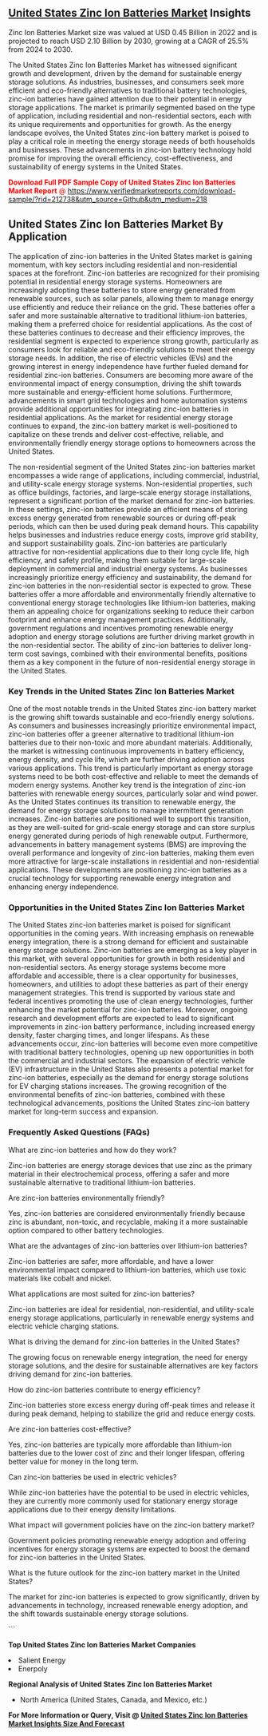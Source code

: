 <h2><a href="https://www.verifiedmarketreports.com/download-sample/?rid=212738&amp;utm_source=Github&amp;utm_medium=218" target="_blank">United States Zinc Ion Batteries Market</a> Insights</h2><p>Zinc Ion Batteries Market size was valued at USD 0.45 Billion in 2022 and is projected to reach USD 2.10 Billion by 2030, growing at a CAGR of 25.5% from 2024 to 2030.</p><p> <p>The United States Zinc Ion Batteries Market has witnessed significant growth and development, driven by the demand for sustainable energy storage solutions. As industries, businesses, and consumers seek more efficient and eco-friendly alternatives to traditional battery technologies, zinc-ion batteries have gained attention due to their potential in energy storage applications. The market is primarily segmented based on the type of application, including residential and non-residential sectors, each with its unique requirements and opportunities for growth. As the energy landscape evolves, the United States zinc-ion battery market is poised to play a critical role in meeting the energy storage needs of both households and businesses. These advancements in zinc-ion battery technology hold promise for improving the overall efficiency, cost-effectiveness, and sustainability of energy systems in the United States. <p><span class=""><span style="color: #ff0000;"><strong>Download Full PDF Sample Copy of United States Zinc Ion Batteries Market Report</strong> @ </span><a href="https://www.verifiedmarketreports.com/download-sample/?rid=212738&amp;utm_source=Github&amp;utm_medium=218" target="_blank">https://www.verifiedmarketreports.com/download-sample/?rid=212738&amp;utm_source=Github&amp;utm_medium=218</a></span></p> </p> <h2>United States Zinc Ion Batteries Market By Application</h2> <p>The application of zinc-ion batteries in the United States market is gaining momentum, with key sectors including residential and non-residential spaces at the forefront. Zinc-ion batteries are recognized for their promising potential in residential energy storage systems. Homeowners are increasingly adopting these batteries to store energy generated from renewable sources, such as solar panels, allowing them to manage energy use efficiently and reduce their reliance on the grid. These batteries offer a safer and more sustainable alternative to traditional lithium-ion batteries, making them a preferred choice for residential applications. As the cost of these batteries continues to decrease and their efficiency improves, the residential segment is expected to experience strong growth, particularly as consumers look for reliable and eco-friendly solutions to meet their energy storage needs. In addition, the rise of electric vehicles (EVs) and the growing interest in energy independence have further fueled demand for residential zinc-ion batteries. Consumers are becoming more aware of the environmental impact of energy consumption, driving the shift towards more sustainable and energy-efficient home solutions. Furthermore, advancements in smart grid technologies and home automation systems provide additional opportunities for integrating zinc-ion batteries in residential applications. As the market for residential energy storage continues to expand, the zinc-ion battery market is well-positioned to capitalize on these trends and deliver cost-effective, reliable, and environmentally friendly energy storage options to homeowners across the United States. <p>The non-residential segment of the United States zinc-ion batteries market encompasses a wide range of applications, including commercial, industrial, and utility-scale energy storage systems. Non-residential properties, such as office buildings, factories, and large-scale energy storage installations, represent a significant portion of the market demand for zinc-ion batteries. In these settings, zinc-ion batteries provide an efficient means of storing excess energy generated from renewable sources or during off-peak periods, which can then be used during peak demand hours. This capability helps businesses and industries reduce energy costs, improve grid stability, and support sustainability goals. Zinc-ion batteries are particularly attractive for non-residential applications due to their long cycle life, high efficiency, and safety profile, making them suitable for large-scale deployment in commercial and industrial energy systems. As businesses increasingly prioritize energy efficiency and sustainability, the demand for zinc-ion batteries in the non-residential sector is expected to grow. These batteries offer a more affordable and environmentally friendly alternative to conventional energy storage technologies like lithium-ion batteries, making them an appealing choice for organizations seeking to reduce their carbon footprint and enhance energy management practices. Additionally, government regulations and incentives promoting renewable energy adoption and energy storage solutions are further driving market growth in the non-residential sector. The ability of zinc-ion batteries to deliver long-term cost savings, combined with their environmental benefits, positions them as a key component in the future of non-residential energy storage in the United States. <h3>Key Trends in the United States Zinc Ion Batteries Market</h3> <p>One of the most notable trends in the United States zinc-ion battery market is the growing shift towards sustainable and eco-friendly energy solutions. As consumers and businesses increasingly prioritize environmental impact, zinc-ion batteries offer a greener alternative to traditional lithium-ion batteries due to their non-toxic and more abundant materials. Additionally, the market is witnessing continuous improvements in battery efficiency, energy density, and cycle life, which are further driving adoption across various applications. This trend is particularly important as energy storage systems need to be both cost-effective and reliable to meet the demands of modern energy systems. Another key trend is the integration of zinc-ion batteries with renewable energy sources, particularly solar and wind power. As the United States continues its transition to renewable energy, the demand for energy storage solutions to manage intermittent generation increases. Zinc-ion batteries are positioned well to support this transition, as they are well-suited for grid-scale energy storage and can store surplus energy generated during periods of high renewable output. Furthermore, advancements in battery management systems (BMS) are improving the overall performance and longevity of zinc-ion batteries, making them even more attractive for large-scale installations in residential and non-residential applications. These developments are positioning zinc-ion batteries as a crucial technology for supporting renewable energy integration and enhancing energy independence. <h3>Opportunities in the United States Zinc Ion Batteries Market</h3> <p>The United States zinc-ion batteries market is poised for significant opportunities in the coming years. With increasing emphasis on renewable energy integration, there is a strong demand for efficient and sustainable energy storage solutions. Zinc-ion batteries are emerging as a key player in this market, with several opportunities for growth in both residential and non-residential sectors. As energy storage systems become more affordable and accessible, there is a clear opportunity for businesses, homeowners, and utilities to adopt these batteries as part of their energy management strategies. This trend is supported by various state and federal incentives promoting the use of clean energy technologies, further enhancing the market potential for zinc-ion batteries. Moreover, ongoing research and development efforts are expected to lead to significant improvements in zinc-ion battery performance, including increased energy density, faster charging times, and longer lifespans. As these advancements occur, zinc-ion batteries will become even more competitive with traditional battery technologies, opening up new opportunities in both the commercial and industrial sectors. The expansion of electric vehicle (EV) infrastructure in the United States also presents a potential market for zinc-ion batteries, especially as the demand for energy storage solutions for EV charging stations increases. The growing recognition of the environmental benefits of zinc-ion batteries, combined with these technological advancements, positions the United States zinc-ion battery market for long-term success and expansion. <h3>Frequently Asked Questions (FAQs)</h3> <p>What are zinc-ion batteries and how do they work?</p> <p>Zinc-ion batteries are energy storage devices that use zinc as the primary material in their electrochemical process, offering a safer and more sustainable alternative to traditional lithium-ion batteries.</p> <p>Are zinc-ion batteries environmentally friendly?</p> <p>Yes, zinc-ion batteries are considered environmentally friendly because zinc is abundant, non-toxic, and recyclable, making it a more sustainable option compared to other battery technologies.</p> <p>What are the advantages of zinc-ion batteries over lithium-ion batteries?</p> <p>Zinc-ion batteries are safer, more affordable, and have a lower environmental impact compared to lithium-ion batteries, which use toxic materials like cobalt and nickel.</p> <p>What applications are most suited for zinc-ion batteries?</p> <p>Zinc-ion batteries are ideal for residential, non-residential, and utility-scale energy storage applications, particularly in renewable energy systems and electric vehicle charging stations.</p> <p>What is driving the demand for zinc-ion batteries in the United States?</p> <p>The growing focus on renewable energy integration, the need for energy storage solutions, and the desire for sustainable alternatives are key factors driving demand for zinc-ion batteries.</p> <p>How do zinc-ion batteries contribute to energy efficiency?</p> <p>Zinc-ion batteries store excess energy during off-peak times and release it during peak demand, helping to stabilize the grid and reduce energy costs.</p> <p>Are zinc-ion batteries cost-effective?</p> <p>Yes, zinc-ion batteries are typically more affordable than lithium-ion batteries due to the lower cost of zinc and their longer lifespan, offering better value for money in the long term.</p> <p>Can zinc-ion batteries be used in electric vehicles?</p> <p>While zinc-ion batteries have the potential to be used in electric vehicles, they are currently more commonly used for stationary energy storage applications due to their energy density limitations.</p> <p>What impact will government policies have on the zinc-ion battery market?</p> <p>Government policies promoting renewable energy adoption and offering incentives for energy storage systems are expected to boost the demand for zinc-ion batteries in the United States.</p> <p>What is the future outlook for the zinc-ion battery market in the United States?</p> <p>The market for zinc-ion batteries is expected to grow significantly, driven by advancements in technology, increased renewable energy adoption, and the shift towards sustainable energy storage solutions.</p> ```</p><p><strong>Top United States Zinc Ion Batteries Market Companies</strong></p><div data-test-id=""><p><li>Salient Energy</li><li> Enerpoly</li></p><div><strong>Regional Analysis of&nbsp;United States Zinc Ion Batteries Market</strong></div><ul><li dir="ltr"><p dir="ltr">North America&nbsp;(United States, Canada, and Mexico, etc.)</p></li></ul><p><strong>For More Information or Query, Visit @&nbsp;</strong><strong><a href="https://www.verifiedmarketreports.com/product/zinc-ion-batteries-market/?utm_source=Github&amp;utm_medium=218" target="_blank">United States Zinc Ion Batteries Market Insights Size And Forecast</a></strong></p></div>
